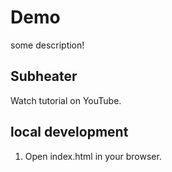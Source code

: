 # Demo

some description!

## Subheater

Watch tutorial on YouTube.

## local development

1. Open index.html in your browser.